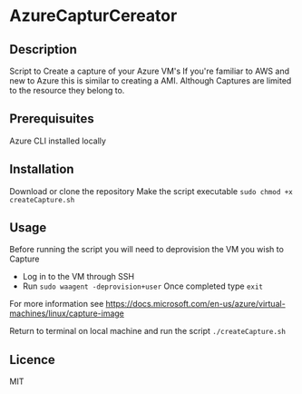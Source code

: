 # AzureCapturCereator
Description
-----------
Script to Create a capture of your Azure VM's
If you're familiar to AWS and new to Azure this is similar to creating a AMI.
Although Captures are limited to the resource they belong to.

Prerequisuites
-----------
Azure CLI installed locally

Installation
-----------
Download or clone the repository
Make the script executable <code>sudo chmod +x createCapture.sh</code>

Usage
-----------
Before running the script you will need to deprovision the VM you wish to Capture
 - Log in to the VM through SSH
 - Run <code>sudo waagent -deprovision+user</code>
Once completed type <code>exit</code>

For more information see https://docs.microsoft.com/en-us/azure/virtual-machines/linux/capture-image

Return to terminal on local machine and run the script <code>./createCapture.sh</code>

Licence
-----------
MIT
 
